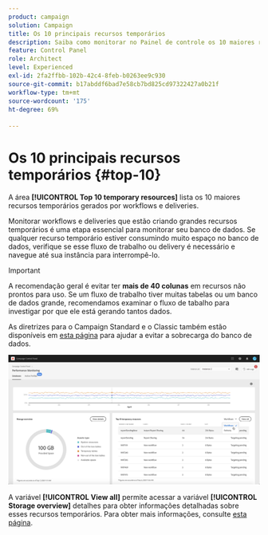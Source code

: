 ```yaml
---
product: campaign
solution: Campaign
title: Os 10 principais recursos temporários
description: Saiba como monitorar no Painel de controle os 10 maiores recursos temporários gerados por workflows e deliveries no banco de dados do Campaign.
feature: Control Panel
role: Architect
level: Experienced
exl-id: 2fa2ffbb-102b-42c4-8feb-b0263ee9c930
source-git-commit: b17abddf6bad7e58cb7bd825cd97322427a0b21f
workflow-type: tm+mt
source-wordcount: '175'
ht-degree: 69%

---
```


# Os 10 principais recursos temporários {#top-10}

A área **[!UICONTROL Top 10 temporary resources]** lista os 10 maiores recursos temporários gerados por workflows e deliveries.

Monitorar workflows e deliveries que estão criando grandes recursos temporários é uma etapa essencial para monitorar seu banco de dados. Se qualquer recurso temporário estiver consumindo muito espaço no banco de dados, verifique se esse fluxo de trabalho ou delivery é necessário e navegue até sua instância para interrompê-lo.

>[!IMPORTANT]
>
>A recomendação geral é evitar ter **mais de 40 colunas** em recursos não prontos para uso. Se um fluxo de trabalho tiver muitas tabelas ou um banco de dados grande, recomendamos examinar o fluxo de tabalho para investigar por que ele está gerando tantos dados.
>
>As diretrizes para o Campaign Standard e o Classic também estão disponíveis em [esta página](database-preventing-overload.md) para ajudar a evitar a sobrecarga do banco de dados.

![](assets/database-top10.png)

A variável **[!UICONTROL View all]** permite acessar a variável **[!UICONTROL Storage overview]** detalhes para obter informações detalhadas sobre esses recursos temporários. Para obter mais informações, consulte [esta página](database-storage-overview.md).
